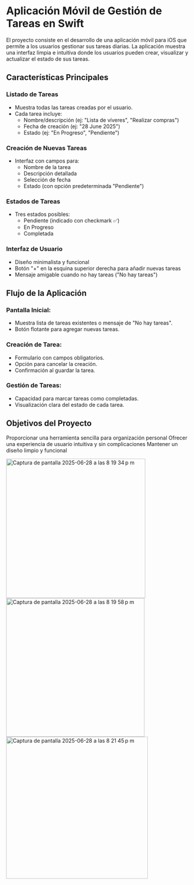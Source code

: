 # Aplicación Móvil de Gestión de Tareas en Swift

El proyecto consiste en el desarrollo de una aplicación móvil para iOS que permite a los usuarios gestionar sus tareas diarias. La aplicación muestra una interfaz limpia e intuitiva donde los usuarios pueden crear, visualizar y actualizar el estado de sus tareas.

## Características Principales

### Listado de Tareas
- Muestra todas las tareas creadas por el usuario.
- Cada tarea incluye:
  - Nombre/descripción (ej: "Lista de víveres", "Realizar compras")
  - Fecha de creación (ej: "28 June 2025")
  - Estado (ej: "En Progreso", "Pendiente")

### Creación de Nuevas Tareas
- Interfaz con campos para:
  - Nombre de la tarea
  - Descripción detallada
  - Selección de fecha
  - Estado (con opción predeterminada "Pendiente")

### Estados de Tareas
- Tres estados posibles:
  - Pendiente (indicado con checkmark ✅)
  - En Progreso
  - Completada

### Interfaz de Usuario
- Diseño minimalista y funcional
- Botón "+" en la esquina superior derecha para añadir nuevas tareas
- Mensaje amigable cuando no hay tareas ("No hay tareas")

## Flujo de la Aplicación

### Pantalla Inicial:
- Muestra lista de tareas existentes o mensaje de "No hay tareas".
- Botón flotante para agregar nuevas tareas.

### Creación de Tarea:
- Formulario con campos obligatorios.
- Opción para cancelar la creación.
- Confirmación al guardar la tarea.

### Gestión de Tareas:
- Capacidad para marcar tareas como completadas.
- Visualización clara del estado de cada tarea.

## Objetivos del Proyecto

Proporcionar una herramienta sencilla para organización personal
Ofrecer una experiencia de usuario intuitiva y sin complicaciones
Mantener un diseño limpio y funcional

<img width="376" alt="Captura de pantalla 2025-06-28 a las 8 19 34 p m" src="https://github.com/user-attachments/assets/74902c82-310f-49c6-9573-9716cecb6bb6" />
<img width="374" alt="Captura de pantalla 2025-06-28 a las 8 19 58 p m" src="https://github.com/user-attachments/assets/ce3d9a52-fd91-4020-99d0-a437dbb33590" />
<img width="383" alt="Captura de pantalla 2025-06-28 a las 8 21 45 p m" src="https://github.com/user-attachments/assets/44d9abb6-6187-4ae6-9511-663a360c3e09" />
